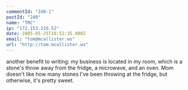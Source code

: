 ```yaml
---
commentId: "240-1"
postId: "240"
name: "TMC"
ip: "172.153.216.52"
date: 2005-05-25T18:52:35.000Z
email: "tom@mcallister.ws"
url: "http://tom.mcallister.ws"
---
```

<p>another benefit to writing: my business is located in my room, which is a stone's throw away from the fridge, a microwave, and an oven.  Mom doesn't like how many stones I've been throwing at the fridge, but otherwise, it's pretty sweet. </p>